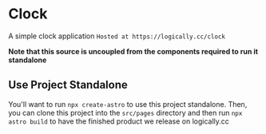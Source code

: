 # Clock
A simple clock application
`Hosted at https://logically.cc/clock`

**Note that this source is uncoupled from the components required to run it standalone**

## Use Project Standalone
You'll want to run `npx create-astro` to use this project standalone. Then, you can clone this project into the `src/pages` directory and then run `npx astro build` to have the finished product we release on logically.cc